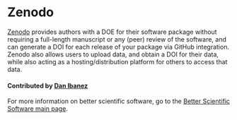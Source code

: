 # Zenodo

[Zenodo](https://zenodo.org) provides authors with a DOE for their software package without requiring a full-length manuscript or any (peer) review of the software, and can generate a DOI for each release of your package via GitHub integration. Zenodo also allows users to upload data, and obtain a DOI for their data, while also acting as a hosting/distribution platform for others to access that data.

#### Contributed by [Dan Ibanez](https://github.com/ibaned)

For more information on better scientific software, go to the [Better Scientific Software main page](http://betterscientificsoftware.info).

<!---
Publish: yes
Categories: collaborations
Topics: software publishing and citation
Tags: publish
Level: 2
Prerequisites: defaults
Aggregate: none
--->
